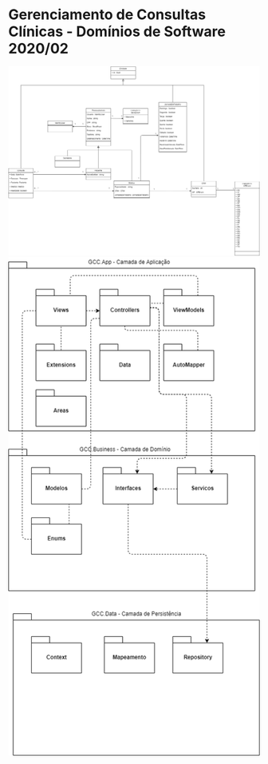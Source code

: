 # Gerenciamento de Consultas Clínicas - Domínios de Software 2020/02
![alt text](https://raw.githubusercontent.com/lucabenetti/GCC.DS/master/diagramas/Diagrama%20de%20Classes%20-%20Modelo.png)
![alt text](https://raw.githubusercontent.com/lucabenetti/GCC.DS/master/diagramas/Diagrama%20de%20Pacotes%20-%20Camadas.png)
